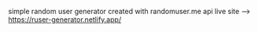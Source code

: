 simple random user generator created with randomuser.me api
live site --> https://ruser-generator.netlify.app/
